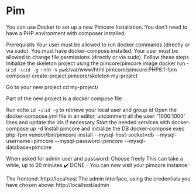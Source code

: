 # Pim
You can use Docker to set up a new Pimcore Installation. You don't need to have a PHP environment with composer installed.

Prerequisits
Your user must be allowed to run docker commands (directly or via sudo).
You must have docker-compose installed.
Your user must be allowed to change file permissions (directly or via sudo).
Follow these steps
Initialize the skeleton project using the pimcore/pimcore image docker run -u `id -u`:`id -g` --rm -v `pwd`:/var/www/html pimcore/pimcore:PHP8.1-fpm composer create-project pimcore/skeleton my-project

Go to your new project cd my-project/

Part of the new project is a docker compose file

Run echo `id -u`:`id -g` to retrieve your local user and group id
Open the docker-compose.yml file in an editor, uncomment all the user: '1000:1000' lines and update the ids if necessary
Start the needed services with docker-compose up -d
Install pimcore and initialize the DB docker-compose exec php-fpm vendor/bin/pimcore-install --mysql-host-socket=db --mysql-username=pimcore --mysql-password=pimcore --mysql-database=pimcore

When asked for admin user and password: Choose freely
This can take a while, up to 20 minutes
✔️ DONE - You can now visit your pimcore instance:

The frontend: http://localhost
The admin interface, using the credentials you have chosen above: http://localhost/admin
